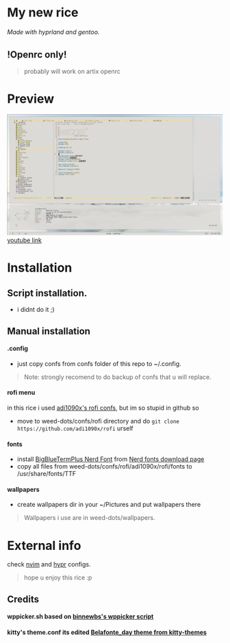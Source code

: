 # My new rice
###### Made with hyprland and gentoo.
## \!Openrc only\!
> probably will work on artix openrc

# Preview
![](https://github.com/weedy-gdrnt/weed-dots/blob/main/showcase/screenshot-2025-10-26_15-44-56.png)
[youtube link](https://youtu.be/gjrWiXhgbUM)

# Installation
## Script installation.
- i didnt do it ;\)
## Manual installation
#### .config
- just copy confs from confs folder of this repo to ~/.config.
> Note: strongly recomend to do backup of confs that u will replace.
#### rofi menu
in this rice i used [adi1090x's rofi confs](https://github.com/adi1090x/rofi), but im so stupid in github so
- move to weed-dots/confs/rofi directory and do `git clone https://github.com/adi1090x/rofi` urself
#### fonts
- install [BigBlueTermPlus Nerd Font](https://wrnmd.com/ryanoasis/nerd-fonts/blob/master/patched-fonts/BigBlueTerminal/README.md) from [Nerd fonts download page](https://www.nerdfonts.com/font-downloads)
- copy all files from weed-dots/confs/rofi/adi1090x/rofi/fonts to /usr/share/fonts/TTF
#### wallpapers 
- create wallpapers dir in your ~/Pictures and put wallpapers there
> Wallpapers i use are in weed-dots/wallpapers.
# External info
check [nvim](https://github.com/weedy-gdrnt/weed-dots/blob/main/confs/nvim/init.lua) and [hypr](https://github.com/weedy-gdrnt/weed-dots/blob/main/confs/hypr/hyprland.conf) configs.
> hope u enjoy this rice :p
## Credits
#### wppicker.sh based on [binnewbs's wppicker script](https://github.com/binnewbs/arch-hyprland/blob/main/.config/hypr/scripts/wppicker.sh)
#### kitty's theme.conf its edited [Belafonte_day theme from kitty-themes](https://github.com/binnewbs/arch-hyprland/blob/main/.config/hypr/scripts/wppicker.sh)

